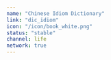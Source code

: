 ```yaml
---
name: "Chinese Idiom Dictionary"
link: "dic_idiom"
icon: "/icon/book_white.png"
status: "stable"
channel: life
network: true
---
```

